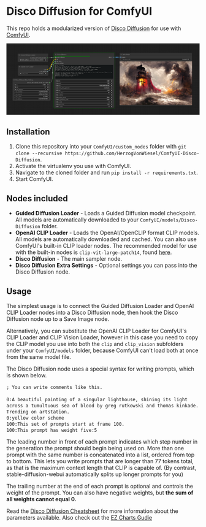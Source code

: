 # Disco Diffusion for ComfyUI

This repo holds a modularized version of [Disco Diffusion](https://github.com/alembics/disco-diffusion) for use with [ComfyUI](https://github.com/comfyanonymous/ComfyUI).

![Screenshot](./screenshot.png)

## Installation

1. Clone this repository into your `ComfyUI/custom_nodes` folder with `git clone --recursive https://github.com/HerzogVonWiesel/ComfyUI-Disco-Diffusion`.
2. Activate the virtualenv you use with ComfyUI.
3. Navigate to the cloned folder and run `pip install -r requirements.txt`.
4. Start ComfyUI.

## Nodes included

- **Guided Diffusion Loader** - Loads a Guided Diffusion model checkpoint. All models are automatically downloaded to your `ComfyUI/models/Disco-Diffusion` folder.
- **OpenAI CLIP Loader** - Loads the OpenAI/OpenCLIP format CLIP models. All models are automatically downloaded and cached. You can also use ComfyUI's built-in CLIP loader nodes. The recommended model for use with the built-in nodes is `clip-vit-large-patch14`, found [here](https://huggingface.co/openai/clip-vit-large-patch14/blob/main/pytorch_model.bin).
- **Disco Diffusion** - The main sampler node.
- **Disco Diffusion Extra Settings** - Optional settings you can pass into the Disco Diffusion node.

## Usage

The simplest usage is to connect the Guided Diffusion Loader and OpenAI CLIP Loader nodes into a Disco Diffusion node, then hook the Disco Diffusion node up to a Save Image node.

Alternatively, you can substitute the OpenAI CLIP Loader for ComfyUI's CLIP Loader and CLIP Vision Loader, however in this case you need to copy the CLIP model you use into both the `clip` and `clip_vision` subfolders under your `ComfyUI/models` folder, because ComfyUI can't load both at once from the same model file.

The Disco Diffusion node uses a special syntax for writing prompts, which is shown below.

```
; You can write comments like this.

0:A beautiful painting of a singular lighthouse, shining its light across a tumultuous sea of blood by greg rutkowski and thomas kinkade. Trending on artstation.
0:yellow color scheme
100:This set of prompts start at frame 100.
100:This prompt has weight five:5
```

The leading number in front of each prompt indicates which step number in the generation the prompt should begin being used on. More than one prompt with the same number is concatenated into a list, ordered from top to bottom. This lets you write prompts that are longer than 77 tokens total, as that is the maximum context length that CLIP is capable of. (By contrast, stable-diffusion-webui automatically splits up longer prompts for you)

The trailing number at the end of each prompt is optional and controls the weight of the prompt. You can also have negative weights, but **the sum of all weights cannot equal 0.**

Read the [Disco Diffusion Cheatsheet](https://botbox.dev/disco-diffusion-cheatsheet/) for more information about the parameters available.
Also check out the [EZ Charts Gudie](https://ezcharts.miraheze.org/wiki/EZ_Charts)
